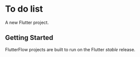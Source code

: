 # To do list

A new Flutter project.

## Getting Started

FlutterFlow projects are built to run on the Flutter _stable_ release.
